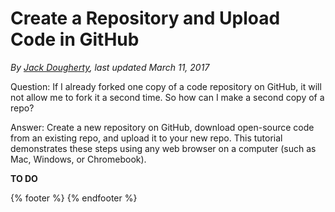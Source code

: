 # Create a Repository and Upload Code in GitHub
*By [Jack Dougherty](../../introduction/who.md), last updated March 11, 2017*

Question: If I already forked one copy of a code repository on GitHub, it will not allow me to fork it a second time. So how can I make a second copy of a repo?

Answer: Create a new repository on GitHub, download open-source code from an existing repo, and upload it to your new repo. This tutorial demonstrates these steps using any web browser on a computer (such as Mac, Windows, or Chromebook).

**TO DO**


{% footer %}
{% endfooter %}
